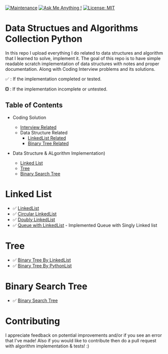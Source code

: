 
[![Maintenance](https://img.shields.io/badge/maintained-yes-green.svg)](https://github.com/sushant097/Data-Structure-Algorithms-Collections-Python)
[![Ask Me Anything !](https://img.shields.io/badge/ask%20me-linkedin-1abc9c.svg)](https://www.linkedin.com/in/susan-gautam/)
[![License: MIT](https://img.shields.io/badge/License-MIT-yellow.svg)](https://opensource.org/licenses/MIT)
# Data Structues and Algorithms Collection Python
In this repo I upload everything I do related to data structures and algorithm that I learned to solve, implement it. The goal of this repo is to have simple readable scratch implementation of data structures with notes and proper documentation. Along with Coding Interview problems and its solutions.

:white_check_mark: : If the implementation completed or tested.

:negative_squared_cross_mark: : If the implementation incomplete or untested.

## Table of Contents
* Coding Solution
  * [Interview Related](https://github.com/sushant097/Data-Structure-Algorithms-Collections-Python/tree/master/coding_solutions)
  * Data Structure Related
    * [LinkedList Related](https://github.com/sushant097/Data-Structure-Algorithms-Collections-Python/tree/master/coding_solutions/DataStructure_related/LinkedList)
    * [Binary Tree Related](https://github.com/sushant097/Data-Structure-Algorithms-Collections-Python/tree/master/coding_solutions/DataStructure_related/Tree)

* Data Structure & ALgorithm Implementation)
  * [Linked List](#linked-list)
  * [Tree](#tree)
  * [Binary Search Tree](#binary-search-tree)


# Linked List
* :white_check_mark: [LinkedList](https://github.com/sushant097/Data-Structure-Algorithms-Collections-Python/blob/master/LinkedList/LinkedList.py) 
* :white_check_mark: [Circular LinkedList](https://github.com/sushant097/Data-Structure-Algorithms-Collections-Python/blob/master/LinkedList/CircularSinglyLinkedList.py)
* :white_check_mark: [Doubly LinkedList](https://github.com/sushant097/Data-Structure-Algorithms-Collections-Python/blob/master/LinkedList/DoublyLinkedList.py)
* :white_check_mark: [Queue with LinkedList](https://github.com/sushant097/Data-Structure-Algorithms-Collections-Python/blob/master/LinkedList/QueueLinkedList.py) - Implemented Queue with Singly Linked list

<!-- | Name | Completed | Tested |
| :----: | :----: | :----: |
| [LinkedList](https://github.com/sushant097/Data-Structure-Algorithms-Collections-Python/blob/master/LinkedList/LinkedList.py) | :white_check_mark: | :white_check_mark: |
| [Circular LinkedList](https://github.com/sushant097/Data-Structure-Algorithms-Collections-Python/blob/master/LinkedList/CircularSinglyLinkedList.py) | :white_check_mark: | :white_check_mark: |
| [Doubly LinkedList](https://github.com/sushant097/Data-Structure-Algorithms-Collections-Python/blob/master/LinkedList/DoublyLinkedList.py) | :white_check_mark: | :white_check_mark: |
| [Queue with LinkedList](https://github.com/sushant097/Data-Structure-Algorithms-Collections-Python/blob/master/LinkedList/QueueLinkedList.py) | :white_check_mark: | :white_check_mark: | -->


# Tree
* :white_check_mark: [Binary Tree By LinkedList](https://github.com/sushant097/Data-Structure-Algorithms-Collections-Python/blob/master/Tree/BinaryTreeLL.py)
* :white_check_mark: [Binary Tree By PythonList](https://github.com/sushant097/Data-Structure-Algorithms-Collections-Python/blob/master/Tree/BinaryTreePL.py) 

<!-- | Name | Completed | Tested |
| :----: | :----: | :----: |
| [Binary Tree By LinkedList](https://github.com/sushant097/Data-Structure-Algorithms-Collections-Python/blob/master/Tree/BinaryTreeLL.py) |  :white_check_mark: | :white_check_mark: |
| [Binary Tree By PythonList](https://github.com/sushant097/Data-Structure-Algorithms-Collections-Python/blob/master/Tree/BinaryTreePL.py) | :negative_squared_cross_mark: | :negative_squared_cross_mark: | -->

# Binary Search Tree
* :white_check_mark: [Binary Search Tree](https://github.com/sushant097/Data-Structure-Algorithms-Collections-Python/blob/master/BinarySearchTree/BST.py)

# Contributing
I appreciate feedback on potential improvements and/or if you see an error that I've made! Also if you would like to contribute then do a pull request with algorithm implementation & tests! :)